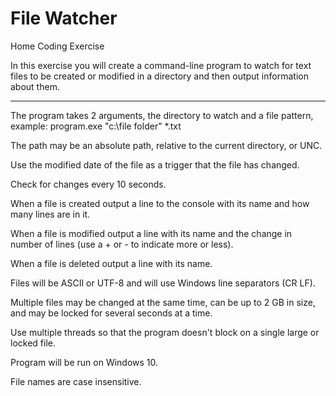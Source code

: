 # File Watcher
Home Coding Exercise
 
In this exercise you will create a command-line program to watch for text files to be created or modified in a directory and then output information about them.

----------------------------------------------------------------------------------

The program takes 2 arguments, the directory to watch and a file pattern, example: program.exe "c:\file folder" *.txt

The path may be an absolute path, relative to the current directory, or UNC.

Use the modified date of the file as a trigger that the file has changed.

Check for changes every 10 seconds.

When a file is created output a line to the console with its name and how many lines are in it.

When a file is modified output a line with its name and the change in number of lines (use a + or - to indicate more or less).

When a file is deleted output a line with its name.

Files will be ASCII or UTF-8 and will use Windows line separators (CR LF).

Multiple files may be changed at the same time, can be up to 2 GB in size, and may be locked for several seconds at a time.

Use multiple threads so that the program doesn't block on a single large or locked file.

Program will be run on Windows 10.

File names are case insensitive.
